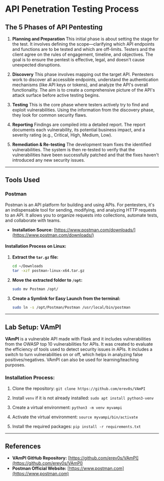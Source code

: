 # API Penetration Testing Process

## The 5 Phases of API Pentesting

1.  **Planning and Preparation**
    This initial phase is about setting the stage for the test. It involves defining the scope—clarifying which API endpoints and functions are to be tested and which are off-limits. Testers and the client agree on the rules of engagement, timeline, and objectives. The goal is to ensure the pentest is effective, legal, and doesn't cause unexpected disruptions.

2.  **Discovery**
    This phase involves mapping out the target API. Pentesters work to discover all accessible endpoints, understand the authentication mechanisms (like API keys or tokens), and analyze the API's overall functionality. The aim is to create a comprehensive picture of the API's attack surface before active testing begins.

3.  **Testing**
    This is the core phase where testers actively try to find and exploit vulnerabilities. Using the information from the discovery phase, they look for common security flaws.

4.  **Reporting**
    Findings are compiled into a detailed report. The report documents each vulnerability, its potential business impact, and a severity rating (e.g., Critical, High, Medium, Low).

5.  **Remediation & Re-testing**
    The development team fixes the identified vulnerabilities. The system is then re-tested to verify that the vulnerabilities have been successfully patched and that the fixes haven't introduced any new security issues.

-----

## Tools Used

### Postman

Postman is an API platform for building and using APIs. For pentesters, it's an indispensable tool for sending, modifying, and analyzing HTTP requests to an API. It allows you to organize requests into collections, automate tests, and collaborate with teams.

  * **Installation Source:** [https://www.postman.com/downloads/](https://www.postman.com/downloads/)

#### Installation Process on Linux:

1.  **Extract the `tar.gz` file:**

    ```bash
    cd ~/Downloads
    tar -xzf postman-linux-x64.tar.gz
    ```

2.  **Move the extracted folder to `/opt`:**

    ```bash
    sudo mv Postman /opt/
    ```

3.  **Create a Symlink for Easy Launch from the terminal:**

    ```bash
    sudo ln -s /opt/Postman/Postman /usr/local/bin/postman
    ```

-----

## Lab Setup: VAmPI

**VAmPI** is a vulnerable API made with Flask and it includes vulnerabilities from the OWASP top 10 vulnerabilities for APIs. It was created to evaluate the efficiency of tools used to detect security issues in APIs. It includes a switch to turn vulnerabilities on or off, which helps in analyzing false positives/negatives. VAmPI can also be used for learning/teaching purposes.

### Installation Process:

1.  Clone the repository:
    `git clone https://github.com/erev0s/VAmPI`

2.  Install `venv` if it is not already installed:
    `sudo apt install python3-venv`

3.  Create a virtual environment:
    `python3 -m venv myvampi`

4.  Activate the virtual environment:
    `source myvampi/bin/activate`

5.  Install the required packages:
    `pip install -r requirements.txt`

-----

## References

  * **VAmPI GitHub Repository:** [https://github.com/erev0s/VAmPI](https://github.com/erev0s/VAmPI)
  * **Postman Official Website:** [https://www.postman.com](https://www.postman.com)